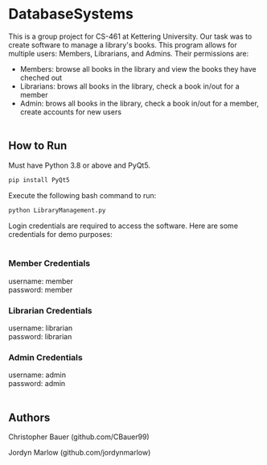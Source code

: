 # DatabaseSystems

This is a group project for CS-461 at Kettering University. 
Our task was to create software to manage a library's books. This program allows for multiple users: Members, Librarians, and Admins. Their permissions are:
- Members: browse all books in the library and view the books they have cheched out
- Librarians: brows all books in the library, check a book in/out for a member
- Admin: brows all books in the library, check a book in/out for a member, create accounts for new users<br/><br/>

## How to Run

Must have Python 3.8 or above and PyQt5.

```bash
pip install PyQt5
```

Execute the following bash command to run:

```bash
python LibraryManagement.py
```

Login credentials are required to access the software. Here are some credentials for demo purposes:<br/><br/>

### Member Credentials
username: member  
password: member  

### Librarian Credentials
username: librarian  
password: librarian  

### Admin Credentials
username: admin  
password: admin<br/><br/>

## Authors

Christopher Bauer (github.com/CBauer99)

Jordyn Marlow (github.com/jordynmarlow)